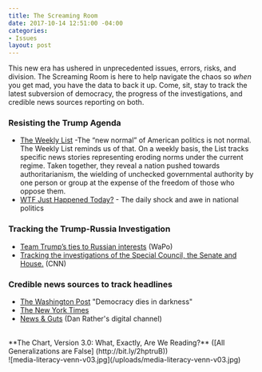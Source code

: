 ```yaml
---
title: The Screaming Room
date: 2017-10-14 12:51:00 -04:00
categories:
- Issues
layout: post
---
```


This new era has ushered in unprecedented issues, errors, risks, and division. The Screaming Room is here to help navigate the chaos so *when* you get mad, you have the data to back it up. Come, sit, stay to track the latest subversion of democracy, the progress of the investigations, and credible news sources reporting on both.

### Resisting the Trump Agenda
* [The Weekly List](http://theweeklylist.org/) -The “new normal” of American politics is not normal. The Weekly List reminds us of that. On a weekly basis, the List tracks specific news stories representing eroding norms under the current regime. Taken together, they reveal a nation pushed towards authoritarianism, the wielding of unchecked governmental authority by one person or group at the expense of the freedom of those who oppose them.
* [WTF Just Happened Today?](http://bit.ly/2l2FvCp) - The daily shock and awe in national politics


### Tracking the Trump-Russia Investigation
* [Team Trump’s ties to Russian interests](https://www.washingtonpost.com/graphics/national/trump-russia/?utm_term=.6a7cf975e8b4) (WaPo)
* [Tracking the investigations of the Special Council, the Senate and House.](http://www.cnn.com/interactive/2017/politics/russia-investigations/) (CNN)

### Credible news sources to track headlines
* [The Washington Post](https://www.washingtonpost.com/) "Democracy dies in darkness"
* [The New York Times](https://www.nytimes.com/)
* [News & Guts](https://www.newsandgutsmedia.com/) (Dan Rather's digital channel)
<BR>
**The Chart, Version 3.0: What, Exactly, Are We Reading?** ([All Generalizations are False]
(http://bit.ly/2hptruB))
<BR>
![media-literacy-venn-v03.jpg](/uploads/media-literacy-venn-v03.jpg)
